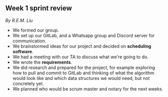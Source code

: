 ## Week 1 sprint review
_By R.E.M. Liu_

- We formed our group.
- We set up our GitLab, and a Whatsapp group and Discord server for communication.
- We brainstormed ideas for our project and decided on **scheduling software**.
- We had a meeting with our TA to discuss what we're going to do.
- We wrote the **requirements**.
- We did research and prepared for the project, for example exploring how to pull and commit to GitLab and thinking of what the algorithm would look like and which data structures we would need, but not concretely yet.
- We planned who would be scrum master and notary for the next weeks.



